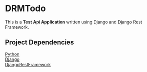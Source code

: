 # DRMTodo

This is a **Test Api Application** written using Django and Django Rest Framework.

## Project Dependencies<br />
[Python](python.org)<br />
[Django](https://www.djangoproject.com/)<br />
[DjangoRestFramework](https://www.django-rest-framework.org/)<br />
